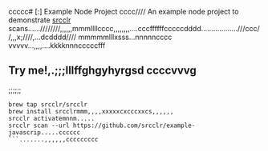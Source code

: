 ccccc# [:] Example Node Project
cccc////
An example node project to demonstrate [srcclr](https://www.srcclr.com) scans......////////,,,,,,mmmllllcccc,,,,,,,,....cccffffffcccccdddd..................///ccc//,,,x;////,...dcdddd//// mmmmmlllxsss...nnnnncccc
vvvvv...,,,,....kkkknnncccccfff
## Try me!,.;;;lllffghgyhyrgsd  ccccvvvg
;;;;;;
```wwwww...........ddddccccc
brew tap srcclr/srcclr
brew install srcclrmmm,,,,xxxxxcxcccxxcs,,,,,,
srcclr activatemnnm.....
srcclr scan --url https://github.com/srcclr/example-javascrip.....cccccc
```.......,,,,,,ccccccccc
